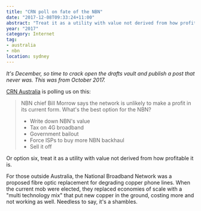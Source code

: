 ```yaml
---
title: "CRN poll on fate of the NBN"
date: "2017-12-08T09:33:24+11:00"
abstract: "Treat it as a utility with value not derived from how profitable it is."
year: "2017"
category: Internet
tag:
- australia
- nbn
location: sydney
---
```

*It's December, so time to crack open the drafts vault and publish a post that never was. This was from October 2017.*

[CRN Australia] is polling us on this:

> NBN chief Bill Morrow says the network is unlikely to make a profit in its current form. What's the best option for the NBN?
>
> * Write down NBN's value  
> * Tax on 4G broadband  
> * Government bailout  
> * Force ISPs to buy more NBN backhaul  
> * Sell it off  

Or option six, treat it as a utility with value not derived from how profitable it is.

For those outside Australia, the National Broadband Network was a proposed fibre optic replacement for degrading copper phone lines. When the current mob were elected, they replaced economies of scale with a "multi technology mix" that put new copper in the ground, costing more and not working as well. Needless to say, it's a shambles.

[CRN Australia]: https://www.crn.com.au/

